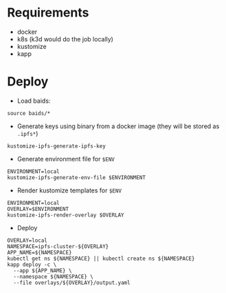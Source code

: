 # Requirements

* docker
* k8s (k3d would do the job locally)
* kustomize
* kapp

# Deploy

* Load baids:
```
source baids/*
```
* Generate keys using binary from a docker image (they will be stored as `.ipfs*`)
```
kustomize-ipfs-generate-ipfs-key
```
* Generate environment file for `$ENV`
```
ENVIRONMENT=local
kustomize-ipfs-generate-env-file $ENVIRONMENT
```
* Render kustomize templates for `$ENV`
```
ENVIRONMENT=local
OVERLAY=$ENVIRONMENT
kustomize-ipfs-render-overlay $OVERLAY
```
* Deploy
```
OVERLAY=local
NAMESPACE=ipfs-cluster-${OVERLAY}
APP_NAME=${NAMESPACE}
kubectl get ns ${NAMESPACE} || kubectl create ns ${NAMESPACE}
kapp deploy -c \
  --app ${APP_NAME} \
  --namespace ${NAMESPACE} \
  --file overlays/${OVERLAY}/output.yaml
```
